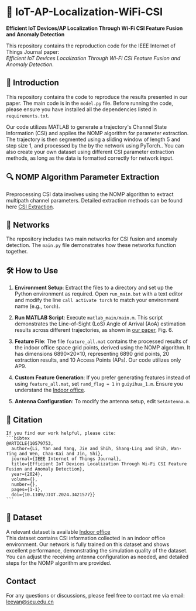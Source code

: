 # 📡 IoT-AP-Localization-WiFi-CSI
**Efficient IoT Devices/AP Localization Through Wi-Fi CSI Feature Fusion and Anomaly Detection**

This repository contains the reproduction code for the IEEE Internet of Things Journal paper:  
*Efficient IoT Devices Localization Through Wi-Fi CSI Feature Fusion and Anomaly Detection*.

## 📝 Introduction

This repository contains the code to reproduce the results presented in our paper. The main code is in the `model.py` file. Before running the code, please ensure you have installed all the dependencies listed in `requirements.txt`.

Our code utilizes MATLAB to generate a trajectory's Channel State Information (CSI) and applies the NOMP algorithm for parameter extraction. The trajectory is then segmented using a sliding window of length 5 and step size 1, and processed by the by the network using PyTorch.. You can also create your own dataset using different CSI parameter extraction methods, as long as the data is formatted correctly for network input.

## 🔍 NOMP Algorithm Parameter Extraction

Preprocessing CSI data involves using the NOMP algorithm to extract multipath channel parameters. Detailed extraction methods can be found here [CSI Extraction](https://github.com/CoLoSNet/Extractor/blob/main/functions/CSI_Extraction.m).
## 🤖 Networks

The repository includes two main networks for CSI fusion and anomaly detection. The `main.py` file demonstrates how these networks function together.
## 🛠 How to Use

1. **Environment Setup**: Extract the files to a directory and set up the Python environment as required. Open `run_main.bat` with a text editor and modify the line `call activate torch` to match your environment name (e.g., `torch`).

2. **Run MATLAB Script**: Execute `matlab_main/main.m`. This script demonstrates the Line-of-Sight (LoS) Angle of Arrival (AoA) estimation results across different trajectories, as shown in [our paper](https://ieeexplore.ieee.org/document/10579753), Fig. 6.

3. **Feature File**: The file `feature_all.mat` contains the processed results of the indoor office space grid points, derived using the NOMP algorithm. It has dimensions 6890×20×10, representing 6890 grid points, 20 extraction results, and 10 Access Points (APs). Our code utilizes only AP9.

4. **Custom Feature Generation**: If you prefer generating features instead of using `feature_all.mat`, set `rand_flag = 1` in `guiyihua_1.m`. Ensure you understand the [Indoor office](https://github.com/CoLoSNet/Extractor).

5. **Antenna Configuration**: To modify the antenna setup, edit `SetAntenna.m`.

## 🔗 Citation
	If you find our work helpful, please cite:
	```bibtex
	@ARTICLE{10579753,
	  author={Li, Yan and Yang, Jie and Shih, Shang-Ling and Shih, Wan-Ting and Wen, Chao-Kai and Jin, Shi},
	  journal={IEEE Internet of Things Journal}, 
	  title={Efficient IoT Devices Localization Through Wi-Fi CSI Feature Fusion and Anomaly Detection}, 
	  year={2024},
	  volume={},
	  number={},
	  pages={1-1},
	  doi={10.1109/JIOT.2024.3421577}}
	```
## 📁 Dataset
A relevant dataset is available [Indoor office](https://github.com/CoLoSNet/Extractor)  
This dataset contains CSI information collected in an indoor office environment. Our network is fully trained on this dataset and shows excellent performance, demonstrating the simulation quality of the dataset.
You can adjust the receiving antenna configuration as needed, and detailed steps for the NOMP algorithm are provided.
## Contact

For any questions or discussions, please feel free to contact me via email: leeyan@seu.edu.cn
